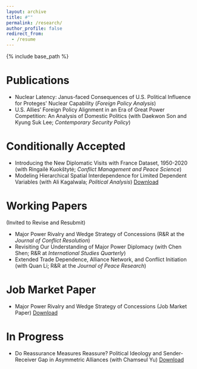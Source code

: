 ```yaml
---
layout: archive
title: #""
permalink: /research/
author_profile: false
redirect_from:
  - /resume
---
```


{% include base_path %}

Publications 
======
* Nuclear Latency: Janus-faced Consequences of U.S. Political Influence for Proteges' Nuclear Capability (_Foreign Policy Analysis_)
* U.S. Allies’ Foreign Policy Alignment in an Era of Great Power Competition: An Analysis of Domestic Politics (with Daekwon Son and Kyung Suk Lee; _Contemporary Security Policy_)


Conditionally Accepted
======
* Introducing the New Diplomatic Visits with France Dataset, 1950-2020 (with Ringailė Kuokštytė; _Conflict Management and Peace Science_)
* Modeling Hierarchical Spatial Interdependence for Limited Dependent Variables (with Ali Kagalwala; _Political Analysis_)
[Download](https://yanghankyeul.github.io/files/hierarchicalspatialmodels.pdf)


Working Papers
======
(Invited to Revise and Resubmit)
* Major Power Rivalry and Wedge Strategy of Concessions (R&R at the _Journal of Conflict Resolution_)
* Revisiting Our Understanding of Major Power Diplomacy (with Chen Shen; R&R at _International Studies Quarterly_)
* Extended Trade Dependence, Alliance Network, and Conflict Initiation (with Quan Li; R&R at the _Journal of Peace Research_)


Job Market Paper
======
* Major Power Rivalry and Wedge Strategy of Concessions (Job Market Paper)
[Download](https://yanghankyeul.github.io/files/JMP.pdf)


In Progress
======
* Do Reassurance Measures Reassure? Political Ideology and Sender-Receiver Gap in Asymmetric Alliances (with Chamseul Yu)
[Download](https://yanghankyeul.github.io/files/reassurance.pdf)



